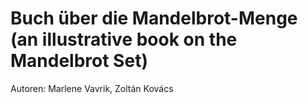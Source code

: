# Buch über die Mandelbrot-Menge (an illustrative book on the Mandelbrot Set) #

Autoren: Marlene Vavrik, Zoltán Kovács
